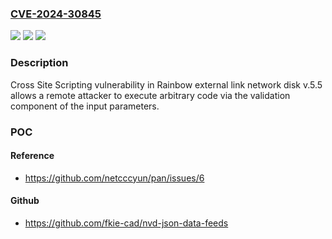 ### [CVE-2024-30845](https://cve.mitre.org/cgi-bin/cvename.cgi?name=CVE-2024-30845)
![](https://img.shields.io/static/v1?label=Product&message=n%2Fa&color=blue)
![](https://img.shields.io/static/v1?label=Version&message=n%2Fa&color=blue)
![](https://img.shields.io/static/v1?label=Vulnerability&message=n%2Fa&color=brighgreen)

### Description

Cross Site Scripting vulnerability in Rainbow external link network disk v.5.5 allows a remote attacker to execute arbitrary code via the validation component of the input parameters.

### POC

#### Reference
- https://github.com/netcccyun/pan/issues/6

#### Github
- https://github.com/fkie-cad/nvd-json-data-feeds

